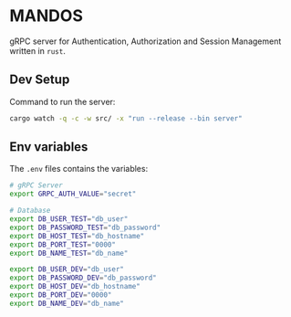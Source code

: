 # MANDOS

gRPC server for Authentication, Authorization and Session Management written in ```rust```.

## Dev Setup

Command to run the server:

```bash
cargo watch -q -c -w src/ -x "run --release --bin server"
```

## Env variables

The ```.env``` files contains the variables:

```bash
# gRPC Server
export GRPC_AUTH_VALUE="secret"

# Database
export DB_USER_TEST="db_user"
export DB_PASSWORD_TEST="db_password"
export DB_HOST_TEST="db_hostname"
export DB_PORT_TEST="0000"
export DB_NAME_TEST="db_name"

export DB_USER_DEV="db_user"
export DB_PASSWORD_DEV="db_password"
export DB_HOST_DEV="db_hostname"
export DB_PORT_DEV="0000"
export DB_NAME_DEV="db_name"
```